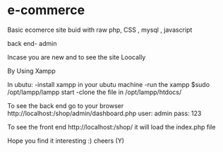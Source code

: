 # e-commerce
Basic ecomerce site buid with raw php, CSS , mysql , javascript

back end- admin


Incase you are new and to see the site Loocally

By Using Xampp

In ubutu:
-install xampp in your ubutu machine
-run the xampp $sudo /opt/lampp/lampp start
-clone the file in /opt/lampp/htdocs/

To see the back end
go to your browser
http://localhost:/shop/admin/dashboard.php
user: admin
pass: 123

To see the front end
http://localhost:/shop/
it will load the index.php file

Hope you find it interesting
:) cheers (Y)
